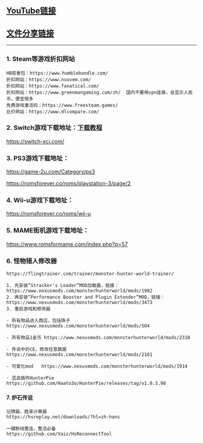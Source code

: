 ## [YouTube链接](https://www.youtube.com/channel/UC1pC71o48POXQKlwRNM3l7A)

## [文件分享链接](https://github.com/xiaokashare/FileShare)

----

### 1. Steam等游戏折扣网站
```
HB慈善包：https://www.humblebundle.com/
折扣网站：https://www.nuuvem.com/
折扣网站：https://www.fanatical.com/
折扣网站：https://www.greenmangaming.com/zh/  国内不要用vpn连接，会显示人民币，便宜很多
免费游戏激活码：https://www.freesteam.games/
比价网站：https://www.dlcompare.com/
```

### 2. Switch游戏下载地址：[下载教程](https://drive.google.com/file/d/1ANLOwWx88D2llPp0XBOxhez5h7n5cANO/view?usp=sharing)

https://switch-xci.com/


### 3. PS3游戏下载地址：

https://game-2u.com/Category/ps3

https://romsforever.co/roms/playstation-3/page/2

### 4. Wii-u游戏下载地址： 

https://romsforever.co/roms/wii-u

### 5. MAME街机游戏下载地址：

https://www.romsformame.com/index.php?p=57

### 6. 怪物猎人修改器
```
https://flingtrainer.com/trainer/monster-hunter-world-trainer/

1. 先安装“Stracker's Loader”MOD加载器，链接：https://www.nexusmods.com/monsterhunterworld/mods/1982
2. 再安装“Performance Booster and Plugin Extender”MOD，链接：https://www.nexusmods.com/monsterhunterworld/mods/3473
3. 重启游戏和修改器

- 所有物品进入商店，包括珠子 https://www.nexusmods.com/monsterhunterworld/mods/504

- 所有物品1金币 https://www.nexusmods.com/monsterhunterworld/mods/2310

- 传说中的CE，修改任意数据  https://www.nexusmods.com/monsterhunterworld/mods/2161

- 可爱化mod   https://www.nexusmods.com/monsterhunterworld/mods/1914

- 显血插件HunterPie  https://github.com/Haato3o/HunterPie/releases/tag/v1.0.3.98
```
#### 7. 炉石传说
```
记牌器，胜率计算器
https://hsreplay.net/downloads/?hl=zh-hans

一键断线重连，整活必备
https://github.com/Vaiz/HsReconnectTool
```
